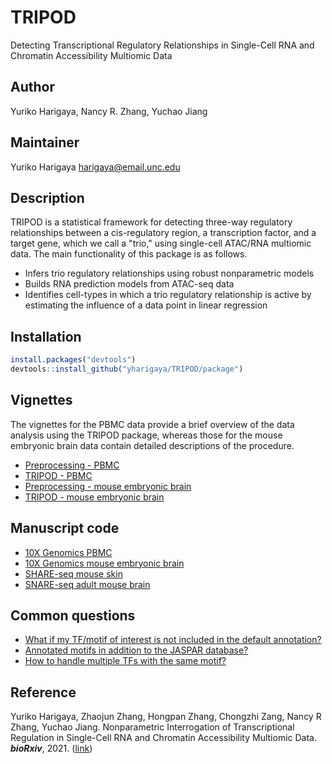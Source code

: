 # TRIPOD
Detecting Transcriptional Regulatory Relationships in Single-Cell RNA and Chromatin Accessibility Multiomic Data

## Author
Yuriko Harigaya, Nancy R. Zhang, Yuchao Jiang

## Maintainer
Yuriko Harigaya <harigaya@email.unc.edu>

## Description
TRIPOD is a statistical framework for detecting three-way regulatory relationships between a cis-regulatory region, a transcription factor, and a target gene, which we call a "trio,"
using single-cell ATAC/RNA multiomic data. The main functionality of this package is as follows.

* Infers trio regulatory relationships using robust nonparametric models
* Builds RNA prediction models from ATAC-seq data
* Identifies cell-types in which a trio regulatory relationship is active by estimating the influence of a data point in linear regression

## Installation
```r
install.packages("devtools")
devtools::install_github("yharigaya/TRIPOD/package")
```

## Vignettes

The vignettes for the PBMC data provide a brief overview of the data analysis
using the TRIPOD package, whereas those for the mouse embryonic brain data
contain detailed descriptions of the procedure.

* [Preprocessing - PBMC](http://htmlpreview.github.io/?https://github.com/yharigaya/TRIPOD/blob/main/vignettes/preprocessing_pbmc.html)
* [TRIPOD - PBMC](http://htmlpreview.github.io/?https://github.com/yharigaya/TRIPOD/blob/main/vignettes/TRIPOD_pbmc.html)
* [Preprocessing - mouse embryonic brain](http://htmlpreview.github.io/?https://github.com/yharigaya/TRIPOD/blob/main/vignettes/preprocessing_e18.html)
* [TRIPOD - mouse embryonic brain](http://htmlpreview.github.io/?https://github.com/yharigaya/TRIPOD/blob/main/vignettes/TRIPOD_e18.html)

##  Manuscript code

* [10X Genomics PBMC](https://github.com/yharigaya/TRIPOD/tree/main/scripts/10x_pbmc/)
* [10X Genomics mouse embryonic brain](https://github.com/yharigaya/TRIPOD/tree/main/scripts/10x_e18/)
* [SHARE-seq mouse skin](https://github.com/yharigaya/TRIPOD/tree/main/scripts/share_seq_skin/)
* [SNARE-seq adult mouse brain](https://github.com/yharigaya/TRIPOD/tree/main/scripts/snare_seq_mbrain/)


##  Common questions

* [What if my TF/motif of interest is not included in the default annotation?](https://github.com/yharigaya/TRIPOD/blob/main/instruction/custom.md)
* [Annotated motifs in addition to the JASPAR database?](https://github.com/yharigaya/TRIPOD/blob/main/instruction/database.md)
* [How to handle multiple TFs with the same motif?](https://github.com/yharigaya/TRIPOD/blob/main/instruction/multiple.md)

## Reference
Yuriko Harigaya, Zhaojun Zhang, Hongpan Zhang, Chongzhi Zang, Nancy R Zhang, Yuchao Jiang. Nonparametric Interrogation of Transcriptional Regulation in Single-Cell RNA and Chromatin Accessibility Multiomic Data. ***bioRxiv***, 2021. ([link](https://www.biorxiv.org/content/10.1101/2021.09.22.461437v1))
